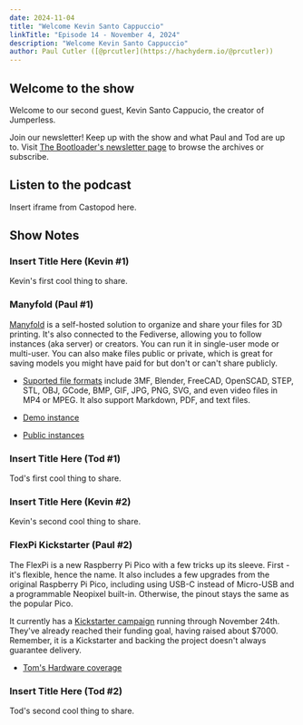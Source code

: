```yaml
---
date: 2024-11-04
title: "Welcome Kevin Santo Cappuccio"
linkTitle: "Episode 14 - November 4, 2024"
description: "Welcome Kevin Santo Cappuccio"
author: Paul Cutler ([@prcutler](https://hachyderm.io/@prcutler))
---
```


## Welcome to the show

Welcome to our second guest, Kevin Santo Cappucio, the creator of Jumperless.

Join our newsletter!  Keep up with the show and what Paul and Tod are up to.  Visit [The Bootloader's newsletter page](https://buttondown.com/thebootloader) to browse the archives or subscribe.

## Listen to the podcast

Insert iframe from Castopod here.

## Show Notes

### Insert Title Here (Kevin #1)

Kevin's first cool thing to share.

### Manyfold (Paul #1)

[Manyfold](https://manyfold.app) is a self-hosted solution to organize and share your files for 3D
printing.  It's also connected to the Fediverse, allowing you to follow instances (aka server) or 
creators.  You can run it in single-user mode or multi-user.  You can also make files public or private, 
which is great for saving models you might have paid for but don't or can't share publicly.

* [Suported file formats](https://manyfold.app/manual/supported_formats.html) include 3MF, Blender, 
FreeCAD, OpenSCAD, STEP, STL, OBJ, GCode, BMP, GIF, JPG, PNG, SVG, and even video files in MP4 or MPEG. 
It also support Markdown, PDF, and text files.

* [Demo instance](https://try.manyfold.app)
* [Public instances](https://manyfold.app/instances.html)


### Insert Title Here (Tod #1)

Tod's first cool thing to share.

### Insert Title Here (Kevin #2)

Kevin's second cool thing to share.

### FlexPi Kickstarter (Paul #2)

The FlexPi is a new Raspberry Pi Pico with a few tricks up its sleeve.  First - it's flexible, 
hence the name.  It also includes a few upgrades from the original Raspberry Pi Pico, including 
using USB-C instead of Micro-USB and a programmable Neopixel built-in.  Otherwise, the pinout stays 
the same as the popular Pico.

It currently has a [Kickstarter campaign](https://www.kickstarter.com/projects/top-diy/flexico-flexible-raspberry-pi-pico) 
running through November 24th.  They've already reached their funding goal, having raised about $7000. 
Remember, it is a Kickstarter and backing the project doesn't always guarantee delivery.

* [Tom's Hardware coverage](https://www.tomshardware.com/raspberry-pi/flexpi-kickstarter-promises-flexible-raspberry-pi-pico-with-a-few-upgrades?utm_source=pocket_shared)

### Insert Title Here (Tod #2)

Tod's second cool thing to share.
